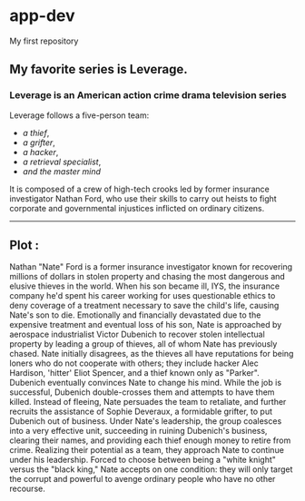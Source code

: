 # app-dev
My first repository


## My favorite series is Leverage.


### Leverage is an American action crime drama television series

Leverage follows a five-person team: 

-	 *a thief*, 
-	*a grifter*, 
-	*a hacker*, 
- *a retrieval specialist*,
- *and the master mind* 

It is composed of a crew of high-tech crooks led by former insurance investigator Nathan Ford, who use their skills to carry out heists to fight corporate and governmental injustices inflicted on ordinary citizens.

---

## Plot : 

Nathan "Nate" Ford is a former insurance investigator known for recovering millions of dollars in stolen property and chasing the most dangerous and elusive thieves in the world. When his son became ill, IYS, the insurance company he'd spent his career working for uses questionable ethics to deny coverage of a treatment necessary to save the child's life, causing Nate's son to die. Emotionally and financially devastated due to the expensive treatment and eventual loss of his son, Nate is approached by aerospace industrialist Victor Dubenich to recover stolen intellectual property by leading a group of thieves, all of whom Nate has previously chased. Nate initially disagrees, as the thieves all have reputations for being loners who do not cooperate with others; they include hacker Alec Hardison, 'hitter' Eliot Spencer, and a thief known only as "Parker". Dubenich eventually convinces Nate to change his mind. While the job is successful, Dubenich double-crosses them and attempts to have them killed. Instead of fleeing, Nate persuades the team to retaliate, and further recruits the assistance of Sophie Deveraux, a formidable grifter, to put Dubenich out of business. Under Nate's leadership, the group coalesces into a very effective unit, succeeding in ruining Dubenich's business, clearing their names, and providing each thief enough money to retire from crime. Realizing their potential as a team, they approach Nate to continue under his leadership. Forced to choose between being a "white knight" versus the "black king," Nate accepts on one condition: they will only target the corrupt and powerful to avenge ordinary people who have no other recourse.
